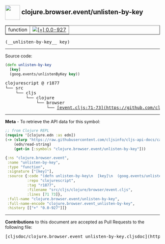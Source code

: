 ## <img width="48px" valign="middle" src="http://i.imgur.com/Hi20huC.png"> clojure.browser.event/unlisten-by-key

 <table border="1">
<tr>

<td>function</td>
<td><a href="https://github.com/cljsinfo/cljs-api-docs/tree/0.0-927"><img valign="middle" alt="[+] 0.0-927" src="https://img.shields.io/badge/+-0.0--927-lightgrey.svg"></a> </td>
</tr>
</table>

 <samp>
(__unlisten-by-key__ key)<br>
</samp>

---





Source code:

```clj
(defn unlisten-by-key
  [key]
  (goog.events/unlistenByKey key))
```

 <pre>
clojurescript @ r1877
└── src
    └── cljs
        └── clojure
            └── browser
                └── <ins>[event.cljs:71-73](https://github.com/clojure/clojurescript/blob/r1877/src/cljs/clojure/browser/event.cljs#L71-L73)</ins>
</pre>


---

__Meta__ - To retrieve the API data for this symbol:

```clj
;; from Clojure REPL
(require '[clojure.edn :as edn])
(-> (slurp "https://raw.githubusercontent.com/cljsinfo/cljs-api-docs/catalog/cljs-api.edn")
    (edn/read-string)
    (get-in [:symbols "clojure.browser.event/unlisten-by-key"]))
```

```clj
{:ns "clojure.browser.event",
 :name "unlisten-by-key",
 :type "function",
 :signature ["[key]"],
 :source {:code "(defn unlisten-by-key\n  [key]\n  (goog.events/unlistenByKey key))",
          :repo "clojurescript",
          :tag "r1877",
          :filename "src/cljs/clojure/browser/event.cljs",
          :lines [71 73]},
 :full-name "clojure.browser.event/unlisten-by-key",
 :full-name-encode "clojure.browser.event_unlisten-by-key",
 :history [["+" "0.0-927"]]}

```

---

__Contributions__ to this document are accepted as Pull Requests to the following file:

 <pre>
[cljsdoc/clojure.browser.event_unlisten-by-key.cljsdoc](https://github.com/cljsinfo/cljs-api-docs/blob/master/cljsdoc/clojure.browser.event_unlisten-by-key.cljsdoc)
</pre>

